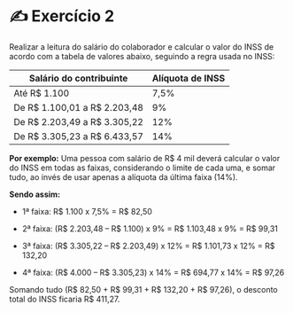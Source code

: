 # ✍️ Exercício 2
Realizar a leitura do salário do colaborador e calcular o valor do INSS de acordo com a tabela de valores abaixo, seguindo a regra usada no INSS:

| Salário do contribuinte | Alíquota de INSS |
| --- | --- |
| Até R$ 1.100 |7,5% |
| De R$ 1.100,01 a R$ 2.203,48 | 9% |
| De R$ 2.203,49 a R$ 3.305,22 | 12% |
| De R$ 3.305,23 a R$ 6.433,57 | 14% |


**Por exemplo:** Uma pessoa com salário de R$ 4 mil deverá calcular o valor do INSS em todas as faixas, considerando o limite de cada uma, e somar tudo, ao invés de usar apenas a alíquota da última faixa (14%).

**Sendo assim:**

- 1ª faixa: R$ 1.100 x 7,5% = R$ 82,50

- 2ª faixa: (R$ 2.203,48 – R$ 1.100) x 9% = R$ 1.103,48 x 9% = R$ 99,31

- 3ª faixa: (R$ 3.305,22 – R$ 2.203,49) x 12% = R$ 1.101,73 x 12% = R$ 132,20

- 4ª faixa: (R$ 4.000 – R$ 3.305,23) x 14% = R$ 694,77 x 14% = R$ 97,26

Somando tudo (R$ 82,50 + R$ 99,31 + R$ 132,20 + R$ 97,26), o desconto total do INSS ficaria R$ 411,27.


